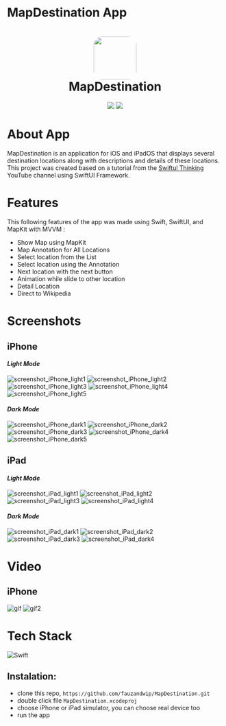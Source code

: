 # MapDestination App

<div align="center">
<h1>
<img src="screenshots/app-icon.png" width="100px" style="border-radius: 20px;"><br/>
MapDestination
</h1>
</div>
<p align="center">
<a href="https://github.com/fauzandwip" target="_blank"><img src="https://img.shields.io/badge/GitHub-100000?style=for-the-badge&logo=github&logoColor=white"></a>
<a href="https://www.linkedin.com/in/fauzandp" target="_blank"><img src="https://img.shields.io/badge/LinkedIn-0077B5?style=for-the-badge&logo=linkedin&logoColor=white"></a>
</p>

# About App

MapDestination is an application for iOS and iPadOS that displays several destination locations along with descriptions and details of these locations. This project was created based on a tutorial from the [Swiftul Thinking](https://www.youtube.com/@SwiftfulThinking/featured) YouTube channel using SwiftUI Framework.

# Features

This following features of the app was made using Swift, SwiftUI, and MapKit with MVVM :

- Show Map using MapKit
- Map Annotation for All Locations
- Select location from the List
- Select location using the Annotation
- Next location with the next button
- Animation while slide to other location
- Detail Location
- Direct to Wikipedia

# Screenshots

## iPhone

#### _Light Mode_

![screenshot_iPhone_light1](screenshots/iPhone_light_01.png)
![screenshot_iPhone_light2](screenshots/iPhone_light_02.png)
![screenshot_iPhone_light3](screenshots/iPhone_light_03.png)
![screenshot_iPhone_light4](screenshots/iPhone_light_04.png)
![screenshot_iPhone_light5](screenshots/iPhone_light_05.png)

#### _Dark Mode_

![screenshot_iPhone_dark1](screenshots/iPhone_dark_01.png)
![screenshot_iPhone_dark2](screenshots/iPhone_dark_02.png)
![screenshot_iPhone_dark3](screenshots/iPhone_dark_03.png)
![screenshot_iPhone_dark4](screenshots/iPhone_dark_04.png)
![screenshot_iPhone_dark5](screenshots/iPhone_dark_05.png)

## iPad

#### _Light Mode_

![screenshot_iPad_light1](screenshots/iPad_light_01.png)
![screenshot_iPad_light2](screenshots/iPad_light_02.png)
![screenshot_iPad_light3](screenshots/iPad_light_03.png)
![screenshot_iPad_light4](screenshots/iPad_light_04.png)

#### _Dark Mode_

![screenshot_iPad_dark1](screenshots/iPad_dark_01.png)
![screenshot_iPad_dark2](screenshots/iPad_dark_02.png)
![screenshot_iPad_dark3](screenshots/iPad_dark_03.png)
![screenshot_iPad_dark4](screenshots/iPad_dark_04.png)

# Video

## iPhone

![gif](video/iPhone_GIF.gif)
![gif2](video/iPhone_GIF2.gif)

# Tech Stack

![Swift](https://img.shields.io/badge/Swift-FA7343?style=for-the-badge&logo=swift&logoColor=white)

## Instalation:

- clone this repo, `https://github.com/fauzandwip/MapDestination.git`
- double click file `MapDestination.xcodeproj`
- choose iPhone or iPad simulator, you can choose real device too
- run the app
